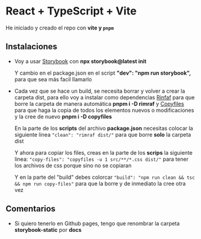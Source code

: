 # React + TypeScript + Vite

He iniciado y creado el repo con **vite y `pnpm`**

## Instalaciones

- Voy a usar [Storybook](https://storybook.js.org/docs/react/get-started/install) con **npx storybook@latest init**
  
  Y cambio en el package.json en el script **"dev": "npm run storybook",** para que sea más facil llamarlo

- Cada vez que se hace un build, se necesita borrar y volver a crear la carpeta dist, para ello voy a instalar como dependencias [Rinfaf](https://www.npmjs.com/package/rimraf) para que borre la carpeta de manera automática **pnpm i -D rimraf** y [Copyfiles](https://www.npmjs.com/package/copyfiles) para que haga la copia de todos los elementos nuevos o modificaciones y la cree de nuevo **pnpm i -D copyfiles**

  En la parte de los **scripts** del archivo **package.json** necesitas colocar la siguiente linea `"clean": "rimraf dist/"` para que borre **solo** la carpeta dist

  Y ahora para copiar los files, creas en la parte de los **scrips** la siguiente linea: `"copy-files": "copyfiles -u 1 src/**/*.css dist/"` para tener los archivos de css porque sino no se copiaran
  
  Y en la parte del "build" debes colorcar `"build": "npm run clean && tsc && npm run copy-files"` para que la borre y de inmediato la cree otra vez


## Comentarios

- Si quiero tenerlo en Github pages, tengo que renombrar la carpeta **storybook-static** por **docs**
